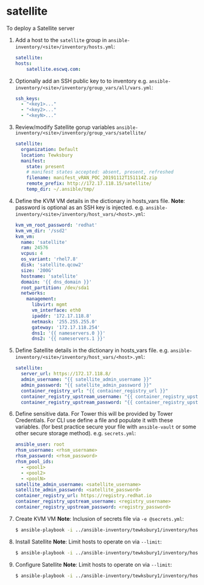 # satellite

To deploy a Satellite server

1. Add a host to the `satellite` group in `ansible-inventory/<site>/inventory/hosts.yml`:

    ```yml
    satellite:
    hosts:
        satellite.escwq.com:
    ```

2. Optionally add an SSH public key to to inventory e.g. `ansible-inventory/<site>/inventory/group_vars/all/vars.yml`:

    ```yml
    ssh_keys:
      - "<key1>..."
      - "<key2>..."
      - "<keyN>..."
    ````

3. Review/modify Satellite gorup variables `ansible-inventory/<site>/inventory/group_vars/satellite/`

    ```yml
    satellite:
      organization: Default
      location: Tewksbury
      manifest:
        state: present
        # manifest states accepted: absent, present, refreshed
        filename: manifest_vRAN_POC_20191112T151114Z.zip
        remote_prefix: http://172.17.118.15/satellite/
        temp_dir: ~/.ansible/tmp/
    ```

4. Define the KVM VM details in the dictionary in hosts_vars file. **Note**: password is optional as an SSH key is injected. e.g. `ansible-inventory/<site>/inventory/host_vars/<host>.yml`:

    ```yml
    kvm_vm_root_password: 'redhat'
    kvm_vm_dir: '/ssd2'
    kvm_vm:
      name: 'satellite'
      ram: 24576
      vcpus: 4
      os_variant: 'rhel7.8'
      disk: 'satellite.qcow2'
      size: '200G'
      hostname: 'satellite'
      domain: '{{ dns_domain }}'
      root_partition: /dev/sda1
      networks:
        management:
          libvirt: mgmt
          vm_interface: eth0
          ipaddr: '172.17.118.8'
          netmask: '255.255.255.0'
          gateway: '172.17.118.254'
          dns1: '{{ nameservers.0 }}'
          dns2: '{{ nameservers.1 }}'
    ```

5. Define Satellite details in the dictionary in hosts_vars file. e.g. `ansible-inventory/<site>/inventory/host_vars/<host>.yml`:

    ```yml
    satellite:
      server_url: https://172.17.118.8/
      admin_username: "{{ satellite_admin_username }}"
      admin_password: "{{ satellite_admin_password }}"
      container_registry_url: "{{ container_registry_url }}"
      container_registry_upstream_username: "{{ container_registry_upstream_username }}"
      container_registry_upstream_password: "{{ container_registry_upstream_password }}"
    ```

6. Define sensitive data. For Tower this will be provided by Tower Credentials. For CLI use define a file and populate it with these variables. (for best practice secure your file with `ansible-vault` or some other secure storage method). e.g. `secrets.yml`:

    ```yml
    ansible_user: root
    rhsm_username: <rhsm_username>
    rhsm_password: <rhsm_password>
    rhsm_pool_ids:
      - <pool1>
      - <pool2>
      - <poolN>
    satellite_admin_username: <satellite_username>
    satellite_admin_password: <satellite_password>
    container_registry_url: https://registry.redhat.io
    container_registry_upstream_username: <registry_username>
    container_registry_upstream_password: <registry_password>
    ```

7. Create KVM VM **Note**: Inclusion of secrets file via `-e @secrets.yml`:

    ```sh
    $ ansible-playbook -i ../ansible-inventory/tewksbury1/inventory/hosts.yml -e @secrets.yml playbooks/kvm/create/domain_satellite.yml
    ```

8. Install Satellite **Note**: Limit hosts to operate on via `--limit`:

    ```sh
    $ ansible-playbook -i ../ansible-inventory/tewksbury1/inventory/hosts.yml -e @secrets.yml --limit satellite.escwq.com playbooks/satellite/create/install_satellite.yml
    ```

9. Configure Satellite **Note**: Limit hosts to operate on via `--limit`:

    ```sh
    $ ansible-playbook -i ../ansible-inventory/tewksbury1/inventory/hosts.yml -e @secrets.yml -l satellite.escwq.com playbooks/satellite/create/configure_satellite.yml
    ```
